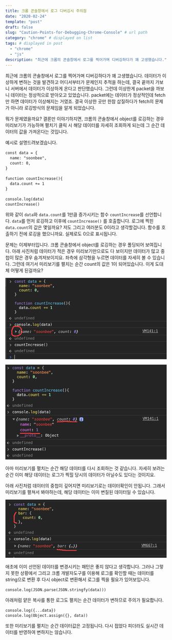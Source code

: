 ```yaml
---
title: 크롬 콘솔창에서 로그 디버깅시 주의점
date: "2020-02-24"
template: "post"
draft: false
slug: "Caution-Points-for-Debugging-Chrome-Console" # url path
category: "chrome" # displayed on list
tags: # displayed in post
  - "chrome"
  - "js"
description: "최근에 크롬의 콘솔창에서 로그를 찍어가며 디버깅하다가 꽤 고생했습니다."
---
```


최근에 크롬의 콘솔창에서 로그를 찍어가며 디버깅하다가 꽤 고생했습니다. 데이터가 이상하게 변하는 것을 발견하고 어디서부터가 문제인지 추적을 하는데, 결국 끝까지 가보니 서버에서 데이터가 이상하게 온다고 판단했습니다. 그런데 이상한게 packet을 까보니 데이터는 정상적으로 받아오고 있었습니다. packet에는 데이터가 정상적인데 fetch만 하면 데이터가 이상해지는 거였죠. 결국 이상한 곳만 한참 삽질하다가 fetch의 문제가 아니라 로깅방식의 문제임을 알게 되었습니다.

뭐가 문제였을까요? 결론만 이야기하지면, 크롬의 콘솔창에서 object를 로깅하는 경우 미리보기가 가능하며 펼치기 클릭 시 해당 데이터를 자세히 조회하게 되는데 그 순간 데이터의 값을 가져온다는 것입니다.

예시로 설명드려보겠습니다.


```
const data = {
  name: "soonbee",
  count: 0,
}

function countIncrease(){
  data.count += 1
}

console.log(data)
countIncrease()
```

위와 같이 `data`와 `data.count`를 1만큼 증가시키는 함수 `countIncrease`를 선언합니다. `data`를 먼저 로깅하고 이후에 `countIncrease()` 를 호출합니다. 로그에 찍힌 `data.count`의 값은 몇일까요? 저도 그리고 여러분도 0이라고 생각할겁니다. 함수를 호출하기 전에 로깅을 했으니까요. 실제로도 0으로 표시됩니다.

문제는 이제부터입니다. 크롬 콘솔창에서 object를 로깅하는 경우 폴딩되어 보여집니다. 아래 사진처럼 데이터가 적은 경우 미리보기만으로도 다 보이지만 데이터가 많고 중첩이 많은 경우 숨겨져보이지요. 좌측에 삼각형을 누르면 데이터를 자세히 볼 수 있습니다. 그런데 여기서 미리보기를 펼치는 순간 count의 값은 1이 되어있습니다. 이게 도대체 어떻게 된걸까요?

![](/content/images/chrome-console-1.png)

![](/content/images/chrome-console-2.png)

아마 미리보기를 펼치는 순간 해당 데이터를 다시 조회하는 것 같습니다. 자세히 보려는 순간 이미 해당 데이터는 로그가 찍힐 당시의 데이터가 아닐수도 있다는 것이지요.

아래 사진처럼 데이터의 중첩이 깊어지면 미리보기로는 데이터확인이 안됩니다. 그래서 미리보기를 펼쳐서 봐야하는데, 해당 데이터는 이미 변질된 데이터일 수 있습니다.

![](/content/images/chrome-console-3.png)

애초에 이미 선언된 데이터를 변경시키는 패턴은 좋지 않다고 생각합니다. 그러나 그렇지 못한 상황에서 그리고 크롬 개발자도구를 이용해 로그를 확인할 때는 데이터를 string으로 변환 후 다시 object로 변환해서 로그를 찍을 필요가 있어보입니다.

```
console.log(JSON.parse(JSON.stringfy(data)))
```

아래처럼 얕은 복사를 통한 로그도 펼치는 순간 데이터가 변하므로 주의가 필요합니다.

```
console.log({...data})
console.log(Object.assign({}, data))
```

또한 미리보기를 펼치는 순간 데이터값은 고정됩니다. 다시 접었다 피더라도 실시간 데이터를 반영하여 변하지는 않습니다.